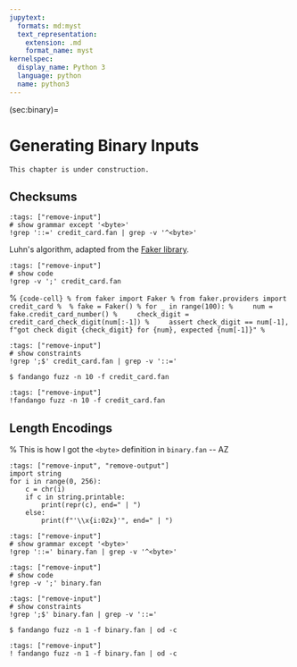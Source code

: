 ```yaml
---
jupytext:
  formats: md:myst
  text_representation:
    extension: .md
    format_name: myst
kernelspec:
  display_name: Python 3
  language: python
  name: python3
---
```


(sec:binary)=
# Generating Binary Inputs

```{error}
This chapter is under construction.
```


## Checksums

```{code-cell}
:tags: ["remove-input"]
# show grammar except '<byte>'
!grep '::=' credit_card.fan | grep -v '^<byte>'
```


Luhn's algorithm, adapted from the [Faker library](https://github.com/joke2k/faker/blob/master/faker/providers/credit_card/__init__.py#L99).

```{code-cell}
:tags: ["remove-input"]
# show code
!grep -v ';' credit_card.fan
```

% ```{code-cell}
% from faker import Faker
% from faker.providers import credit_card
% 
% fake = Faker()
% for _ in range(100):
%     num = fake.credit_card_number()
%     check_digit = credit_card_check_digit(num[:-1])
%     assert check_digit == num[-1], f"got check digit {check_digit} for {num}, expected {num[-1]}"
% ```

```{code-cell}
:tags: ["remove-input"]
# show constraints
!grep ';$' credit_card.fan | grep -v '::='
```

```shell
$ fandango fuzz -n 10 -f credit_card.fan
```

```{code-cell}
:tags: ["remove-input"]
!fandango fuzz -n 10 -f credit_card.fan
```


## Length Encodings

% This is how I got the `<byte>` definition in `binary.fan` -- AZ
```{code-cell}
:tags: ["remove-input", "remove-output"]
import string
for i in range(0, 256):
    c = chr(i)
    if c in string.printable:
        print(repr(c), end=" | ")
    else:
        print(f"'\\x{i:02x}'", end=" | ")
```

```{code-cell}
:tags: ["remove-input"]
# show grammar except '<byte>'
!grep '::=' binary.fan | grep -v '^<byte>'
```

```{code-cell}
:tags: ["remove-input"]
# show code
!grep -v ';' binary.fan
```

```{code-cell}
:tags: ["remove-input"]
# show constraints
!grep ';$' binary.fan | grep -v '::='
```

```shell
$ fandango fuzz -n 1 -f binary.fan | od -c
```

```{code-cell}
:tags: ["remove-input"]
! fandango fuzz -n 1 -f binary.fan | od -c
```

